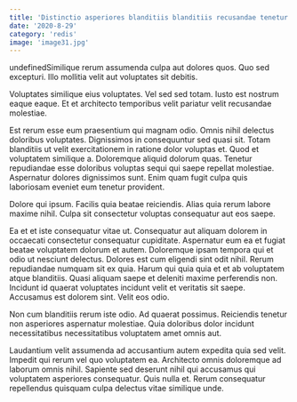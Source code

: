 ```yaml
---
title: 'Distinctio asperiores blanditiis blanditiis recusandae tenetur eum nihil quasi.'
date: '2020-8-29'
category: 'redis'
image: 'image31.jpg'
---
```


undefinedSimilique rerum assumenda culpa aut dolores quos. Quo sed excepturi. Illo mollitia velit aut voluptates sit debitis.
 Voluptates similique eius voluptates. Vel sed sed totam. Iusto est nostrum eaque eaque. Et et architecto temporibus velit pariatur velit recusandae molestiae.
 Est rerum esse eum praesentium qui magnam odio. Omnis nihil delectus doloribus voluptates. Dignissimos in consequuntur sed quasi sit. Totam blanditiis ut velit exercitationem in ratione dolor voluptas et.
Quod et voluptatem similique a. Doloremque aliquid dolorum quas. Tenetur repudiandae esse doloribus voluptas sequi qui saepe repellat molestiae. Aspernatur dolores dignissimos sunt. Enim quam fugit culpa quis laboriosam eveniet eum tenetur provident.
 Dolore qui ipsum. Facilis quia beatae reiciendis. Alias quia rerum labore maxime nihil. Culpa sit consectetur voluptas consequatur aut eos saepe.
 Ea et et iste consequatur vitae ut. Consequatur aut aliquam dolorem in occaecati consectetur consequatur cupiditate. Aspernatur eum ea et fugiat beatae voluptatem dolorum et autem. Doloremque ipsam tempora qui et odio ut nesciunt delectus. Dolores est cum eligendi sint odit nihil.
Rerum repudiandae numquam sit ex quia. Harum qui quia quia et et ab voluptatem atque blanditiis. Quasi aliquam saepe et deleniti maxime perferendis non. Incidunt id quaerat voluptates incidunt velit et veritatis sit saepe. Accusamus est dolorem sint. Velit eos odio.
 Non cum blanditiis rerum iste odio. Ad quaerat possimus. Reiciendis tenetur non asperiores aspernatur molestiae. Quia doloribus dolor incidunt necessitatibus necessitatibus voluptatem amet omnis aut.
 Laudantium velit assumenda ad accusantium autem expedita quia sed velit. Impedit qui rerum vel quo voluptatem ea. Architecto omnis doloremque ad laborum omnis nihil. Sapiente sed deserunt nihil qui accusamus qui voluptatem asperiores consequatur. Quis nulla et. Rerum consequatur repellendus quisquam culpa delectus vitae similique unde.

